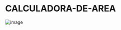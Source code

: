 # CALCULADORA-DE-AREA
![image](https://github.com/user-attachments/assets/7f326aa0-9b0e-4e44-b1bf-a14642fca885)

